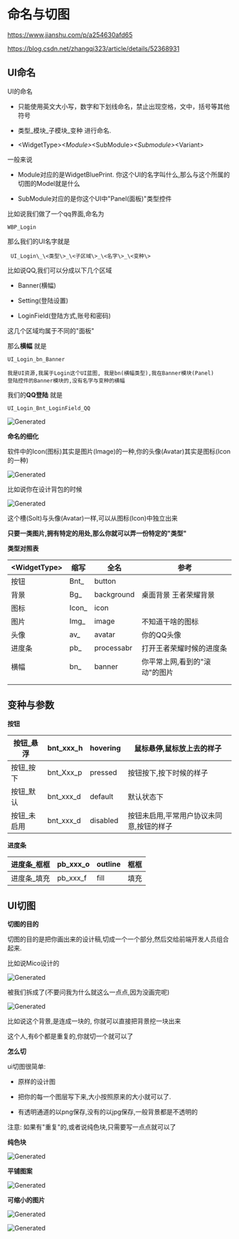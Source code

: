 # 命名与切图

<https://www.jianshu.com/p/a254630afd65>

<https://blog.csdn.net/zhangqi323/article/details/52368931>

## UI命名

UI的命名

-   只能使用英文大小写，数字和下划线命名，禁止出现空格，文中，括号等其他符号

-   类型\_模块\_子模块\_变种 进行命名.

-   \<WidgetType\>_\<Module\>_\<SubModule\>_\<Submodule\>_\<Variant\>

一般来说

-   Module对应的是WidgetBluePrint.
    你这个UI的名字叫什么,那么与这个所属的切图的Model就是什么

-   SubModule对应的是你这个UI中"Panel(面板)"类型控件

比如说我们做了一个qq界面,命名为

```
WBP_Login 
```
那么我们的UI名字就是

```
 UI_Login\_\<类型\>_\<子区域\>_\<名字\>_\<变种\> 
```

比如说QQ,我们可以分成以下几个区域

-   Banner(横幅)

-   Setting(登陆设置)

-   LoginField(登陆方式,账号和密码)

这几个区域均属于不同的"面板"

那么**横幅** 就是

```
UI_Login_bn_Banner

我是UI资源,我属于Login这个UI蓝图, 我是bn(横幅类型),我在Banner模块(Panel)
登陆控件的Banner模块的,没有名字与变种的横幅
```

我们的**QQ登陆** 就是

```
UI_Login_Bnt_LoginField_QQ
```

![Generated](media/3e304884099ad62fd34b0766ea7ab578.png)

**命名的细化**

软件中的Icon(图标)其实是图片(Image)的一种,你的头像(Avatar)其实是图标(Icon的一种)

![Generated](media/6b1fa3c2266cc85941fcc6436c826d9e.png)

比如说你在设计背包的时候

![Generated](media/03a90b6a6ceb3b51c7d33941c37c0cde.png)

这个槽(Solt)与头像(Avatar)一样,可以从图标(Icon)中独立出来

**只要一类图片,拥有特定的用处,那么你就可以弄一份特定的"类型"**

**类型对照表**

| \<WidgetType\> | 缩写   | 全名       | 参考                          |
|----------------|--------|------------|-------------------------------|
| 按钮           | Bnt\_  | button     |                               |
| 背景           | Bg\_   | background | 桌面背景 王者荣耀背景         |
| 图标           | Icon\_ | icon       |                               |
| 图片           | Img\_  | image      | 不知道干啥的图标              |
| 头像           | av\_   | avatar     | 你的QQ头像                    |
| 进度条         | pb\_   | processabr | 打开王者荣耀时候的进度条      |
| 横幅           | bn\_   | banner     | 你平常上网,看到的"滚动"的图片 |
|                |        |            |                               |
|                |        |            |                               |

## 变种与参数

**按钮**

| 按钮\_悬浮   | bnt_xxx_h | hovering | 鼠标悬停,鼠标放上去的样子                |
|--------------|-----------|----------|------------------------------------------|
| 按钮\_按下   | bnt_Xxx_p | pressed  | 按钮按下,按下时候的样子                  |
| 按钮\_默认   | bnt_xxx_d | default  | 默认状态下                               |
| 按钮\_未启用 | bnt_xxx_d | disabled | 按钮未启用,平常用户协议未同意,按钮的样子 |

**进度条**

| 进度条\_框框 | pb_xxx_o | outline | 框框 |
|--------------|----------|---------|------|
| 进度条\_填充 | pb_xxx_f | fill    | 填充 |

## UI切图

**切图的目的**

切图的目的是把你画出来的设计稿,切成一个一个部分,然后交给前端开发人员组合起来.

比如说Mico设计的

![Generated](media/a17dc306485496d6be08abba1519e6c6.png)

被我们拆成了(不要问我为什么就这么一点点,因为没画完呢)

![Generated](media/c2d0c05a802f7e1e0f24e41f89672aa5.png)

比如说这个背景,是连成一块的, 你就可以直接把背景挖一块出来

这个人,有6个都是重复的,你就切一个就可以了

**怎么切**

ui切图很简单:

-   原样的设计图

-   把你的每一个图层写下来,大小按照原来的大小就可以了.

-   有透明通道的以png保存,没有的以jpg保存,一般背景都是不透明的

注意: 如果有"重复"的,或者说纯色块,只需要写一点点就可以了

**纯色块**

![Generated](media/52e069190bd76e8a1d695aa0689f9413.png)

**平铺图案**

![Generated](media/02c7b8def06f1719e2637613ac3d6045.png)

**可缩小的图片**

![Generated](media/1997467364ce8f4bc59315fad9ed92da.png)

![Generated](media/f41b097f49a63743526514e17ccb49ee.png)

